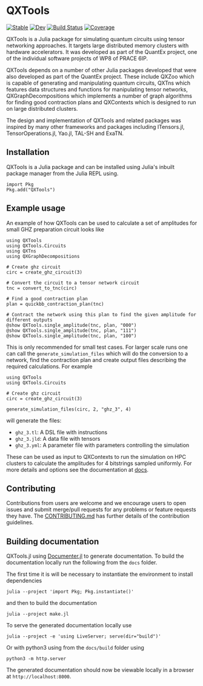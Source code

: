 # QXTools

[![Stable](https://img.shields.io/badge/docs-stable-blue.svg)](https://JuliaQX.github.io/QXTools.jl/stable)
[![Dev](https://img.shields.io/badge/docs-dev-blue.svg)](https://JuliaQX.github.io/QXTools.jl/dev)
[![Build Status](https://github.com/JuliaQX/QXTools.jl/workflows/CI/badge.svg)](https://github.com/JuliaQX/QXTools.jl/actions)
[![Coverage](https://codecov.io/gh/JuliaQX/QXTools.jl/branch/master/graph/badge.svg)](https://codecov.io/gh/JuliaQX/QXTools.jl)

QXTools is a Julia package for simulating quantum circuits using tensor networking approaches. It targets large distributed memory clusters with hardware
accelerators. It was developed as part of the QuantEx project, one of the individual software projects of WP8 of PRACE 6IP.

QXTools depends on a number of other Julia packages developed that were also developed as part of the QuantEx project. These include QXZoo which
is capable of generating and manipulating quantum circuits, QXTns which features data structures and functions for manipulating tensor networks,
QXGraphDecompositions which implements a number of graph algorithms for finding good contraction plans and QXContexts which is designed to run on large distributed
clusters.

The design and implementation of QXTools and related packages was inspired by many other frameworks and packages including ITensors.jl, TensorOperations.jl,
Yao.jl, TAL-SH and ExaTN.

## Installation

QXTools is a Julia package and can be installed using Julia's inbuilt package manager from the Julia REPL using.

```
import Pkg
Pkg.add("QXTools")
```

## Example usage

An example of how QXTools can be used to calculate a set of amplitudes for small GHZ preparation circuit looks like

```
using QXTools
using QXTools.Circuits
using QXTns
using QXGraphDecompositions

# Create ghz circuit
circ = create_ghz_circuit(3)

# Convert the circuit to a tensor network circuit
tnc = convert_to_tnc(circ)

# Find a good contraction plan
plan = quickbb_contraction_plan(tnc)

# Contract the network using this plan to find the given amplitude for different outputs
@show QXTools.single_amplitude(tnc, plan, "000")
@show QXTools.single_amplitude(tnc, plan, "111")
@show QXTools.single_amplitude(tnc, plan, "100")
```

This is only recommended for small test cases. For larger scale runs one can call the `generate_simulation_files`
which will do the conversion to a network, find the contraction plan and create output files describing the required
calculations. For example

```
using QXTools
using QXTools.Circuits

# Create ghz circuit
circ = create_ghz_circuit(3)

generate_simulation_files(circ, 2, "ghz_3", 4)
```

will generate the files:
- `ghz_3.tl`: A DSL file with instructions
- `ghz_3.jld`: A data file with tensors
- `ghz_3.yml`: A parameter file with parameters controlling the simulation

These can be used as input to QXContexts to run the simulation on HPC clusters to calculate the amplitudes for 4 bitstrings sampled uniformly.
For more details and options see the documentation at [docs](https://juliaqx.github.io/QXContexts.jl/dev/).

## Contributing
Contributions from users are welcome and we encourage users to open issues and submit merge/pull requests for any problems or feature requests they have. The
[CONTRIBUTING.md](CONTRIBUTION.md) has further details of the contribution guidelines.


## Building documentation

QXTools.jl using [Documenter.jl](https://juliadocs.github.io/Documenter.jl/stable/) to generate documentation. To build
the documentation locally run the following from the `docs` folder.

The first time it is will be necessary to instantiate the environment to install dependencies

```
julia --project 'import Pkg; Pkg.instantiate()'
```

and then to build the documentation

```
julia --project make.jl
```

To serve the generated documentation locally use

```
julia --project -e 'using LiveServer; serve(dir="build")'
```

Or with python3 using from the `docs/build` folder using

```
python3 -m http.server
```

The generated documentation should now be viewable locally in a browser at `http://localhost:8000`.
